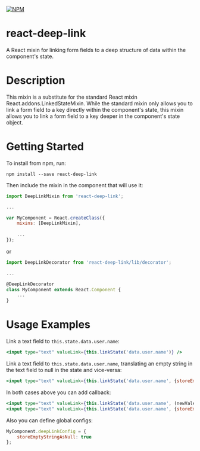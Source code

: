 [![NPM](https://nodei.co/npm/react-deep-link.png?downloads=true&downloadRank=true&stars=true)](https://nodei.co/npm/react-deep-link/)

# react-deep-link
A React mixin for linking form fields to a deep structure of data within the component's state.

# Description

This mixin is a substitute for the standard React mixin React.addons.LinkedStateMixin. While the standard mixin only allows you to link a form field to a key directly within the component's state, this mixin allows you to link a form field to a key deeper in the component's state object.

# Getting Started

To install from npm, run:

```npm install --save react-deep-link```

Then include the mixin in the component that will use it:

```js
import DeepLinkMixin from 'react-deep-link';

...

var MyComponent = React.createClass({
	mixins: [DeepLinkMixin],
	
	...
});
```

or

```js
import DeepLinkDecorator from 'react-deep-link/lib/decorator';

...

@DeepLinkDecorator
class MyComponent extends React.Component {
	...
}
```

# Usage Examples #

Link a text field to ```this.state.data.user.name```:
```jsx
<input type="text" valueLink={this.linkState('data.user.name')} />
```

Link a text field to ```this.state.data.user.name```, translating an empty string in the text field to null in the state and vice-versa:
```jsx
<input type="text" valueLink={this.linkState('data.user.name', {storeEmptyStringAsNull: true})} />
```

In both cases above you can add callback:
```jsx
<input type="text" valueLink={this.linkState('data.user.name', (newVale) => {...})} />
<input type="text" valueLink={this.linkState('data.user.name', {storeEmptyStringAsNull: true}, (newVale) => {...})} />
```

Also you can define global configs:
```js
MyComponent.deepLinkConfig = {
	storeEmptyStringAsNull: true
};
```


